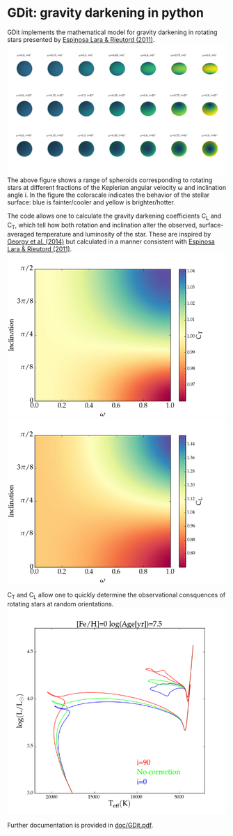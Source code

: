 # GDit: gravity darkening in python

GDit implements the mathematical model for gravity darkening in rotating stars presented by [Espinosa Lara & Rieutord (2011)](http://adsabs.harvard.edu/abs/2011A%26A...533A..43E).
![Spheroids](https://github.com/aarondotter/GDit/blob/master/plots/spheroids.png)
The above figure shows a range of spheroids corresponding to rotating stars at different fractions of the Keplerian angular velocity &omega; and inclination angle i. In the figure the colorscale indicates the behavior of the stellar surface: blue is fainter/cooler and yellow is brighter/hotter.

The code allows one to calculate the gravity darkening coefficients C<sub>L</sub> and C<sub>T</sub>, which tell how both rotation and inclination alter the observed, surface-averaged temperature and luminosity of the star. These are inspired by [Georgy et al. (2014)](http://adsabs.harvard.edu/abs/2014A%26A...566A..21G) but calculated in a manner consistent with [Espinosa Lara & Rieutord (2011)](http://adsabs.harvard.edu/abs/2011A%26A...533A..43E).
![C_T](https://github.com/aarondotter/GDit/blob/master/plots/C_T.png)
![C_L](https://github.com/aarondotter/GDit/blob/master/plots/C_L.png)

C<sub>T</sub> and C<sub>L</sub> allow one to quickly determine the observational consquences of rotating stars at random orientations.
![H-R diagram](https://github.com/aarondotter/GDit/blob/master/plots/HRD.png)

Further documentation is provided in [doc/GDit.pdf](doc/GDit.pdf).
